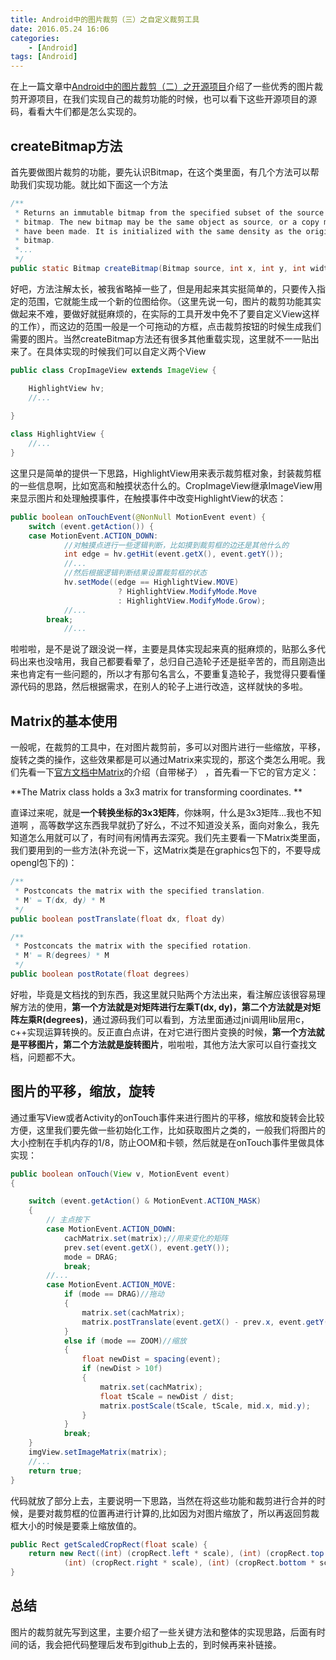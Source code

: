 ```yaml
---
title: Android中的图片裁剪（三）之自定义裁剪工具
date: 2016.05.24 16:06
categories: 
    - [Android]
tags: [Android]
---
```


在上一篇文章中[Android中的图片裁剪（二）之开源项目](/2016/05/19/Android中的图片裁剪（二）之开源项目)介绍了一些优秀的图片裁剪开源项目，在我们实现自己的裁剪功能的时候，也可以看下这些开源项目的源码，看看大牛们都是怎么实现的。

<!-- more -->

## createBitmap方法
首先要做图片裁剪的功能，要先认识Bitmap，在这个类里面，有几个方法可以帮助我们实现功能。就比如下面这一个方法
``` java
/**
 * Returns an immutable bitmap from the specified subset of the source
 * bitmap. The new bitmap may be the same object as source, or a copy may
 * have been made. It is initialized with the same density as the original
 * bitmap.
 *...
 */
public static Bitmap createBitmap(Bitmap source, int x, int y, int width, int height)
```
好吧，方法注解太长，被我省略掉一些了，但是用起来其实挺简单的，只要传入指定的范围，它就能生成一个新的位图给你。（这里先说一句，图片的裁剪功能其实做起来不难，要做好就挺麻烦的，在实际的工具开发中免不了要自定义View这样的工作），而这边的范围一般是一个可拖动的方框，点击裁剪按钮的时候生成我们需要的图片。当然createBitmap方法还有很多其他重载实现，这里就不一一贴出来了。在具体实现的时候我们可以自定义两个View
```java
public class CropImageView extends ImageView {

    HighlightView hv;
    //...
 
}

class HighlightView {
    //...
}
```
这里只是简单的提供一下思路，HighlightView用来表示裁剪框对象，封装裁剪框的一些信息啊，比如宽高和触摸状态什么的。CropImageView继承ImageView用来显示图片和处理触摸事件，在触摸事件中改变HighlightView的状态：
```java
public boolean onTouchEvent(@NonNull MotionEvent event) {
    switch (event.getAction()) {
    case MotionEvent.ACTION_DOWN:
            //对触摸点进行一些逻辑判断，比如摸到裁剪框的边还是其他什么的
            int edge = hv.getHit(event.getX(), event.getY());
            //...
            //然后根据逻辑判断结果设置裁剪框的状态
            hv.setMode((edge == HighlightView.MOVE)
                        ? HighlightView.ModifyMode.Move
                        : HighlightView.ModifyMode.Grow);
            //...
        break;
            //...
```
啦啦啦，是不是说了跟没说一样，主要是具体实现起来真的挺麻烦的，贴那么多代码出来也没啥用，我自己都要看晕了，总归自己造轮子还是挺辛苦的，而且刚造出来也肯定有一些问题的，所以才有那句名言么，不要重复造轮子，我觉得只要看懂源代码的思路，然后根据需求，在别人的轮子上进行改造，这样就快的多啦。


## Matrix的基本使用
一般呢，在裁剪的工具中，在对图片裁剪前，多可以对图片进行一些缩放，平移，旋转之类的操作，这些效果都是可以通过Matrix来实现的，那这个类怎么用呢。我们先看一下[官方文档中Matrix](file:///D:/Android/sdk/docs/reference/android/graphics/Matrix.html)的介绍（自带梯子） ，首先看一下它的官方定义：

**The Matrix class holds a 3x3 matrix for transforming coordinates. **

直译过来呢，就是**一个转换坐标的3x3矩阵**，你妹啊，什么是3x3矩阵...我也不知道啊 ，高等数学这东西我早就扔了好么，不过不知道没关系，面向对象么，我先知道怎么用就可以了，有时间有闲情再去深究。我们先主要看一下Matrix类里面，我们要用到的一些方法(补充说一下，这Matrix类是在graphics包下的，不要导成opengl包下的)：
``` java
/**
 * Postconcats the matrix with the specified translation.
 * M' = T(dx, dy) * M
 */
public boolean postTranslate(float dx, float dy)

/**
 * Postconcats the matrix with the specified rotation.
 * M' = R(degrees) * M
 */
public boolean postRotate(float degrees)
```
好啦，毕竟是文档找的到东西，我这里就只贴两个方法出来，看注解应该很容易理解方法的使用，**第一个方法就是对矩阵进行左乘T(dx, dy)，第二个方法就是对矩阵左乘R(degrees)**，通过源码我们可以看到，方法里面通过jni调用lib层用c，c++实现运算转换的。反正直白点讲，在对它进行图片变换的时候，**第一个方法就是平移图片，第二个方法就是旋转图片**，啦啦啦，其他方法大家可以自行查找文档，问题都不大。

## 图片的平移，缩放，旋转
通过重写View或者Activity的onTouch事件来进行图片的平移，缩放和旋转会比较方便，这里我们要先做一些初始化工作，比如获取图片之类的，一般我们将图片的大小控制在手机内存的1/8，防止OOM和卡顿，然后就是在onTouch事件里做具体实现：
``` java
public boolean onTouch(View v, MotionEvent event)
{

    switch (event.getAction() & MotionEvent.ACTION_MASK)
    {
        // 主点按下
        case MotionEvent.ACTION_DOWN:
            cachMatrix.set(matrix);//用来变化的矩阵
            prev.set(event.getX(), event.getY());
            mode = DRAG;
            break;
        //...
        case MotionEvent.ACTION_MOVE:
            if (mode == DRAG)//拖动
            {
                matrix.set(cachMatrix);
                matrix.postTranslate(event.getX() - prev.x, event.getY() - prev.y);
            }
            else if (mode == ZOOM)//缩放
            {
                float newDist = spacing(event);
                if (newDist > 10f)
                {
                    matrix.set(cachMatrix);
                    float tScale = newDist / dist;
                    matrix.postScale(tScale, tScale, mid.x, mid.y);
                }
            }
            break;
    }
    imgView.setImageMatrix(matrix);
    //...
    return true;
}
```
代码就放了部分上去，主要说明一下思路，当然在将这些功能和裁剪进行合并的时候，是要对裁剪框的位置再进行计算的,比如因为对图片缩放了，所以再返回剪裁框大小的时候是要乘上缩放值的。
``` java
public Rect getScaledCropRect(float scale) {
    return new Rect((int) (cropRect.left * scale), (int) (cropRect.top * scale),
            (int) (cropRect.right * scale), (int) (cropRect.bottom * scale));
}
```
## 总结
图片的裁剪就先写到这里，主要介绍了一些关键方法和整体的实现思路，后面有时间的话，我会把代码整理后发布到github上去的，到时候再来补链接。
